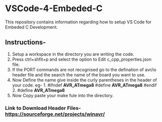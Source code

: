# VSCode-4-Embeded-C
This repository contains information regarding how to setup VS Code for Embeded C Development.

## Instructions-
  1. Setup a workspace in the directory you are writing the code.
  2. Press ctrl+shfit+p and select the option to Edit c_cpp_properties.json file.
  3. If the PORT commands are not recognised go to the defination of avr/io header file
     and the search the name of the board you want to use. 
  4. Now Define the name give inside the curly parentheses in the header of your code.
      eg- 1. #ifndef __AVR_ATmega8__
                #define __AVR_ATmega8__
             #endif
          2. #define __AVR_ATmega8__
  5. Now Copy paste your make fule into the directory.

### Link to Download Header Files- https://sourceforge.net/projects/winavr/

